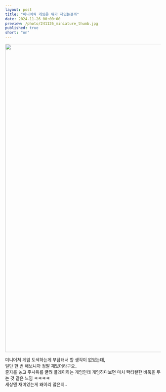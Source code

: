 ```yaml
---
layout: post
title: "미니어쳐 게임은 뭐가 재밌는걸까"
date: 2024-11-26 00:00:00
preview: /photo/241126_miniature_thumb.jpg
published: true
short: "on"
---
```


<img src="/photo/241126_miniature.jpg" width="1000">


미니어쳐 게임 도색하는게 부담돼서 할 생각이 없었는데,<br>
일단 한 번 해보니까 정말 재밌더라구요.. <br>
줄자를 놓고 주사위를 굴려 플레이하는 게임인데 게임하다보면 마치 택티컬한 바둑을 두는 것 같은 느낌 ㅋㅋㅋㅋ<br>
세상엔 재미있는게 왜이리 많은지..<br>









